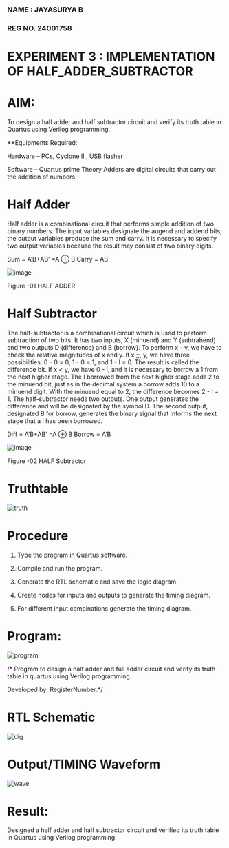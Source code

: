 ### NAME : JAYASURYA B
### REG NO. 24001758
# EXPERIMENT 3 : IMPLEMENTATION OF  HALF_ADDER_SUBTRACTOR

# AIM:

To design a half adder and half subtractor circuit and verify its truth table in Quartus using Verilog programming.

**Equipments Required:

Hardware – PCs, Cyclone II , USB flasher 

Software – Quartus prime Theory Adders are digital circuits that carry out the addition of numbers.

# Half Adder

Half adder is a combinational circuit that performs simple addition of two binary numbers. The input variables designate the augend and addend bits; the output variables produce the sum and carry. It is necessary to specify two output variables because the result may consist of two binary digits.

Sum = A’B+AB’ =A ⊕ B Carry = AB

![image](https://github.com/naavaneetha/HALF_ADDER_SUBTRACTOR/assets/154305477/bd4a0b2c-cdbc-4184-ab08-81578f121e1f)

Figure -01 HALF ADDER

# Half Subtractor

The half-subtractor is a combinational circuit which is used to perform subtraction of two bits. It has two inputs, X (minuend) and Y (subtrahend) and two outputs D (difference) and B (borrow). To perform x - y, we have to check the relative magnitudes of x and y. If x ;;, y, we have three possibilities: 0 - 0 = 0, 1 - 0 = 1, and 1 - I = 0. The result is called the difference bit. If x < y, we have 0 - I, and it is necessary to borrow a 1 from the next higher stage. The I borrowed from the next higher stage adds 2 to the minuend bit, just as in the decimal system a borrow adds 10 to a minuend digit. With the minuend equal to 2, the difference becomes 2 - I = 1. The half-subtractor needs two outputs. One output generates the difference and will be designated by the symbol D. The second output, designated B for borrow, generates the binary signal that informs the next stage that a I has been borrowed. 

Diff = A’B+AB’ =A ⊕ B
Borrow = A’B

 ![image](https://github.com/naavaneetha/HALF_ADDER_SUBTRACTOR/assets/154305477/d76b099c-513f-4e7c-843a-e2fd028a531a)

Figure -02 HALF Subtractor

# Truthtable

![truth](https://github.com/user-attachments/assets/a3bda1f7-d889-4e97-b39f-c30fc10b5e1f)

# Procedure

1.	Type the program in Quartus software.

2.	Compile and run the program.

3.	Generate the RTL schematic and save the logic diagram.

4.	Create nodes for inputs and outputs to generate the timing diagram.

5.	For different input combinations generate the timing diagram.


# Program:

![program](https://github.com/user-attachments/assets/02444004-5559-4d9c-854e-c79b72bcacf5)


/* Program to design a half adder and full adder circuit and verify its truth table in quartus using Verilog programming.

Developed by: RegisterNumber:*/

# RTL Schematic

![dig](https://github.com/user-attachments/assets/8cc0a499-ba17-49d1-a759-abe2be32c40c)


# Output/TIMING Waveform

![wave](https://github.com/user-attachments/assets/07ab3b7d-7cdf-40e4-860a-120acbdecf81)


# Result:

Designed a half adder and half subtractor circuit and verified its truth table in Quartus using Verilog
programming.

